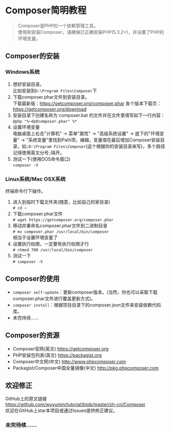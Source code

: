 # Composer简明教程

> Composer是PHP的一个依赖管理工具。  
> 使用和安装Composer，请确保已正确安装PHP(5.3.2+)，并设置了PHP的环境变量。

## Composer的安装
### Windows系统
1. 想好安装目录。  
比如安装到`D:\Program Files\Composer`下
2. 下载composer.phar文件到安装目录。  
下载最新版：<https://getcomposer.org/composer.phar>
各个版本下载页：<https://getcomposer.org/download>
3. 安装目录下创建名称为 composer.bat 的文件并在文件里填写如下一行内容：  
`@php "%~dp0composer.phar" %*`
4. 设置环境变量  
电脑桌面上右击"计算机" -> 菜单"属性" -> "高级系统设置" -> 底下的"环境变量" -> "系统变量"里找到Path项，编辑，变量值在最后增加Composer安装目录，如`;D:\Program Files\Composer`(这个根据你的安装目录来写)，多个路径记得使用英文分号`;`隔开。
5. 测试一下(使用DOS命令窗口)  
`composer -V`

### Linux系统/Mac OSX系统
终端命令行下操作。  
1. 进入到临时下载文件夹(随意，比如自己的家目录)  
`# cd ~`
2. 下载composer.phar文件  
`# wget https://getcomposer.org/composer.phar`
3. 移动并重命名composer.phar文件到二进制目录  
`# mv composer.phar /usr/local/bin/composer`  
相当于设置环境变量了
4. 设置执行权限，一定要有执行权限才行  
`# chmod 700 /usr/local/bin/composer`
5. 测试一下  
`# composer -V`

## Composer的使用
- `composer self-update`：更新composer版本。(当然，你也可以采取下载composer.phar文件进行覆盖更新方式)。
- `composer install`：根据项目目录下的composer.json文件来安装依赖代码库。
- 未完待续……

## Composer的资源
- Composer官网(英文) <https://getcomposer.org>
- PHP安装包列表(英文) <https://packagist.org>
- Composer中文网(中文) <http://www.phpcomposer.com>
- Packagist/Composer中国全量镜像(中文) <http://pkg.phpcomposer.com>

## 欢迎修正
GitHub上的原文链接  
<https://github.com/wuyumin/tutorial/blob/master/zh-cn/Composer>  
欢迎在GitHub上star本项目或通过Issues提供修正建议。

### 未完待续……